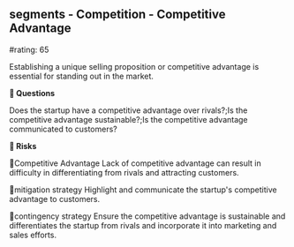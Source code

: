 

## segments - Competition - Competitive Advantage

#rating: 65


Establishing a unique selling proposition or competitive advantage is essential for standing out in the market.

**💭 Questions**

Does the startup have a competitive advantage over rivals?;Is the competitive advantage sustainable?;Is the competitive advantage communicated to customers?

**🚨 Risks**

🚨Competitive Advantage
Lack of competitive advantage can result in difficulty in differentiating from rivals and attracting customers.

🚨mitigation strategy
Highlight and communicate the startup's competitive advantage to customers.

🚨contingency strategy
Ensure the competitive advantage is sustainable and differentiates the startup from rivals and incorporate it into marketing and sales efforts.





